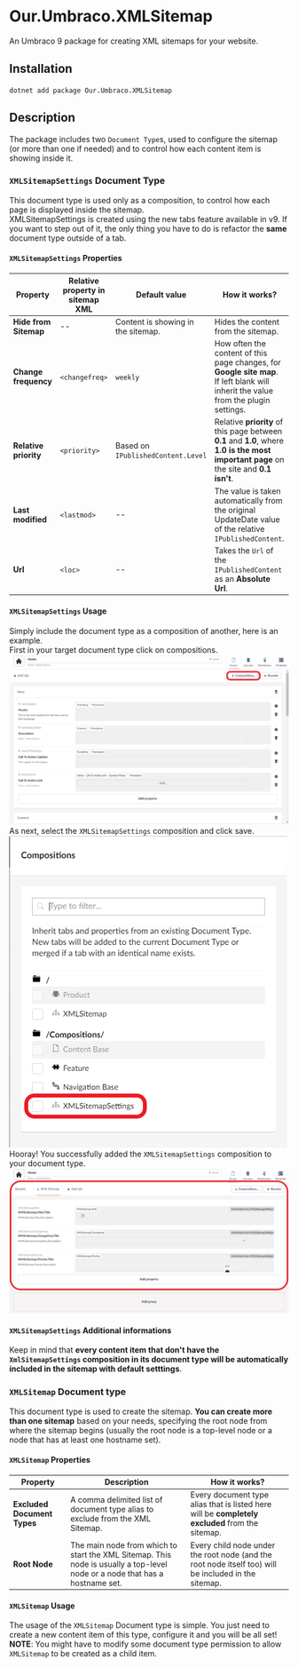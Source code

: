 # Our.Umbraco.XMLSitemap
An Umbraco 9 package for creating XML sitemaps for your website.

## Installation
```
dotnet add package Our.Umbraco.XMLSitemap
```

## Description
The package includes two `Document Type`s, used to configure the sitemap (or more than one if needed) and to control how each content item is showing inside it.  

### `XMLSitemapSettings` Document Type
This document type is used only as a composition, to control how each page is displayed inside the sitemap.  
XMLSitemapSettings is created using the new tabs feature available in v9. If you want to step out of it, the only thing you have to do is refactor the **same** document type outside of a tab.

#### `XMLSitemapSettings` Properties
| Property | Relative property in sitemap XML | Default value | How it works? |
| -- | -- | -- | -- |
| **Hide from Sitemap** | -- | Content is showing in the sitemap. | Hides the content from the sitemap. |
| **Change frequency** | `<changefreq>` | `weekly` | How often the content of this page changes, for **Google site map**. If left blank will inherit the value from the plugin settings. |
| **Relative priority** | `<priority>` | Based on `IPublishedContent.Level` | Relative **priority** of this page between **0.1** and **1.0**, where **1.0 is the most important page** on the site and **0.1 isn't**. |
| **Last modified** | `<lastmod>` | -- | The value is taken automatically from the original UpdateDate value of the relative `IPublishedContent`. |
| **Url** | `<loc>` | -- | Takes the `Url` of the `IPublishedContent` as an **Absolute Url**. |

#### `XMLSitemapSettings` Usage  
Simply include the document type as a composition of another, here is an example.  
First in your target document type click on compositions.
![Step 1](assets/docs/xmlsitemapsettings-step1.png?raw=true)  
As next, select the `XMLSitemapSettings` composition and click save.  
![Step 2](assets/docs/xmlsitemapsettings-step2.png?raw=true)  
Hooray! You successfully added the `XMLSitemapSettings` composition to your document type.
![Step 3](assets/docs/xmlsitemapsettings-step3.png?raw=true)

#### `XMLSitemapSettings` Additional informations
Keep in mind that **every content item that don't have the `XmlSitemapSettings` composition in its document type will be automatically included in the sitemap with default setttings**.  

### `XMLSitemap` Document type
This document type is used to create the sitemap. **You can create more than one sitemap** based on your needs, specifying the root node from where the sitemap begins (usually the root node is a top-level node or a node that has at least one hostname set).

#### `XMLSitemap` Properties
| Property | Description | How it works? |
| -- | -- | -- |
| **Excluded Document Types** | A comma delimited list of document type alias to exclude from the XML Sitemap. | Every document type alias that is listed here will be **completely excluded** from the sitemap. |
| **Root Node** | The main node from which to start the XML Sitemap. This node is usually a top-level node or a node that has a hostname set. | Every child node under the root node (and the root node itself too) will be included in the sitemap. |  

#### `XMLSitemap` Usage
The usage of the `XMLSitemap` Document type is simple. You just need to create a new content item of this type, configure it and you will be all set!  
**NOTE**: You might have to modify some document type permission to allow `XMLSitemap` to be created as a child item.